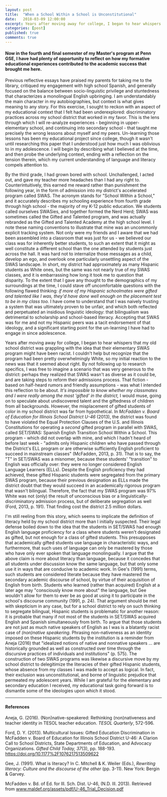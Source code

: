 ```yaml
---
layout: post
title:  "When a School Within a School is Unconstitutional"
date:   2018-03-09 12:00:00
excerpt: Years after moving away for college, I began to hear whispers that my old school district was grappling with the idea that their elementary SWAS program might have been racist
categories: [post]
published: true
comments: true
---
```

#### Now in the fourth and final semester of my Master's program at Penn GSE, I have had plenty of opportunity to reflect on how my formative educational experiences contributed to the academic success that brought me here. 

Previous reflective essays have praised my parents for taking me to the library, critiqued my engagement with high school Spanish, and generally focused on the balance between socio-linguistic privilege and stuntedness that characterizes a monolingual English upbringing. I am understandably the main character in my autobiographies, but context is what gives meaning to any story. For this exercise, I sought to reckon with an aspect of my educational context that I felt had been underexplored: discriminatory practices across my school district that worked in my favor. This is the lens through which I will re-analyze experiences - beginning in upper-elementary school, and continuing into secondary school - that taught me precisely the wrong lessons about myself and my peers. Un-learning those lessons has been my educational project since college, though it wasn't until researching this paper that I understood just how much I was oblivious to in my adolescence. I will begin by describing what I believed at the time, and then probe the underlying context, ending with a reflection on the tension therein, which my current understanding of language and literacy compels attention to. 

By the third grade, I had grown bored with school. Unchallenged, I acted out, and gave my teacher more headaches than I had any right to. Counterintuitively, this earned me reward rather than punishment the following year, in the form of admission into my district's accelerated program called SWAS. The acronym stands for "School Within a School," and it accurately describes my schooling experience from fourth grade through high school - the majority of my K-12 public education. We students called ourselves SWASies, and together formed the Nerd Herd; SWAS was sometimes called the Gifted and Talented program, and was actually rebranded as the Gifted and Talented Academy at the high school level. I note these naming conventions to illustrate that mine was an uncommonly explicit tracking system. Not only were my friends and I aware that we had been assembled into a classroom that was just for us - we believed our class was for inherently better students, to such an extent that it might as well constitute a different school than the one attended by students just across the hall. It was hard not to internalize those messages as a child, develop an ego, and overlook one particularly unsettling aspect of the SWAS landscape. In short, my district had approximately as many Hispanic students as White ones, but the same was not nearly true of my SWAS classes, and it is embarrassing how long it took me to question that disparity. To the extent that I gave any thought to the demographics of my surroundings at the time, I could stave off uncomfortable questions with the following flawed thinking: _if more of my Hispanic schoolmates were gifted and talented like I was, they'd have done well enough on the placement test to be in my class too._ I have come to understand that I was naively trusting a system that was ultimately proven to be unfair, and which both reflected and perpetuated an insidious linguistic ideology: that bilingualism was detrimental to scholarship and school-based literacy. Accepting that SWAS was for me and not my Hispanic peers was a tacit endorsement of that ideology, and a significant starting point for the un-learning I have had to engage in since adolescence. 

Years after moving away for college, I began to hear whispers that my old school district was grappling with the idea that their elementary SWAS program might have been racist. I couldn't help but recognize that the program had been pretty overwhelmingly White, so my initial reaction to the news was that it seemed about right. By not following up to research specifics, I was free to imagine a scenario that was very generous to the district: perhaps they realized that SWAS wasn't as diverse as it could be, and are taking steps to reform their admissions process. That fiction - based on half-heard rumors and friendly assumptions - was what I intended this reflection to be about. _It's impossible to know whether my classmates and I were really among the most 'gifted' in the district,_ I would muse, going on to speculate about undiscovered talent and the giftedness of children from all backgrounds. However, the misplacement of gifted students of color in my school district was far from hypothetical. In _McFadden v. Board of Education for Illinois School District U-46_ (2013), the district was found to have violated the Equal Protection Clauses of the U.S. and Illinois Constitutions for operating a _second_ gifted program in parallel with SWAS, called SET/SWAS: Spanish English Transition School Within a School. This program - which did not overlap with mine, and which I hadn't heard of before last week - "admits only Hispanic children who have passed through the District's ELL program or are otherwise sufficiently English proficient to succeed in mainstream classes" (McFadden, 2013, p. 31). That is to say, the "T" in SET/SWAS was a misnomer, because these students' "transition" to English was officially over: they were no longer considered English Language Learners (ELLs). Despite the English proficiency they had achieved, these gifted Hispanic students were segregated from the primary SWAS program, because their previous designation as ELLs made the district doubt that they would succeed in an academically rigorous program that wasn't bilingual. Therefore, the fact that my SWAS program was 97% White was not (only) the result of unconscious bias or a linguistically-discriminatory admission process, but of deliberate segregation as well (Ford, 2013, p. 191). That finding cost the district 2.5 million dollars. 

I'm still reeling from this story, which seems to implicate the definition of literacy held by my school district more than I initially suspected. Their legal defense boiled down to the idea that the students in SET/SWAS had enough English language proficiency for a class where students weren't designated as gifted, but not enough for a class of gifted students. This presupposes that academically gifted students use language in characteristic ways, and furthermore, that such uses of language can only be mastered by those who have only ever spoken that language monolingually. I argue that the above claim is more about literacy than language, because it concedes that all students under discussion know the same language, but that only some use it in ways that are conducive to academic work. In Gee's (1991) terms, such students are considered literate because they have mastered the secondary academic discourse of school, by virtue of their acquisition of English from birth. Students who learned (rather than acquired) English at a later age may "consciously know more about" the language, but Gee wouldn't allow for them to ever be as good at using it to participate in the school's discourse community (1991, p. 24). That argument should be met with skepticism in any case, but for a school district to rely on such thinking to segregate bilingual, Hispanic students is problematic for another reason: it is probable that many if not most of the students in SET/SWAS acquired English and Spanish simultaneously from birth. To argue that those students are not just as much native speakers of English as I was is a blatantly racist case of _(non)native speakering_. Phrasing non-nativeness as an identity imposed on these Hispanic students by the institution is a reminder from Aneja (2016) that "idealized notions of native and nonnative speakers … are historically grounded as well as constructed over time through the discursive practices of individuals and institutions" (p. 575). The construction of two SWAS programs was likewise a discursive move by my school district to delegitimize the literacies of their gifted Hispanic students, whose absence from my classes I was made to accept as logical. In fact, their exclusion was unconstitutional, and borne of linguistic prejudice that permeated my adolescent years. While I am grateful for the elementary and secondary education I received, my educational task going forward is to dismantle some of the ideologies upon which it stood.

---

#### References

Aneja, G. (2016). (Non)native-speakered: Rethinking (non)nativeness and teacher identity in 	TESOL teacher education. _TESOL Quarterly_, 572-596.

Ford, D. Y. (2013). Multicultural Issues: Gifted Education Discrimination in McFadden v. Board 	of Education for Illinois School District U-46: A Clarion Call to School Districts, State 	Departments of Education, and Advocacy Organizations. _Gifted Child Today, 37_(3), pp. 	188-193. https://doi.org/10.1177%2F1076217513509622

Gee, J. (1991). What is literacy? In C. Mitchell & K. Weiler (Eds.), _Rewriting literacy: Culture 	and the discourse of the other_ (pp. 3-11). New York: Bergin & Garvey.

McFadden v. Bd. of Ed. for Ill. Sch. Dist. U-46, (N.D. Ill. 2013). Retrieved from 	www.maldef.org/assets/pdf/U-46_Trial_Decision.pdf
